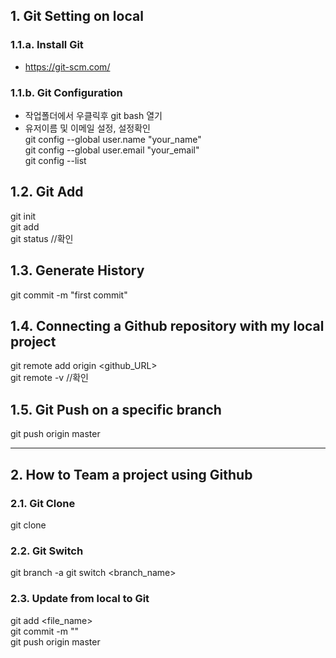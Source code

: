 ## 1. Git Setting on local
### 1.1.a. Install Git
- https://git-scm.com/
### 1.1.b. Git Configuration
- 작업폴더에서 우클릭후 git bash 열기  
- 유저이름 및 이메일 설정, 설정확인  
git config --global user.name "your_name"  
git config --global user.email "your_email"   
git config --list

## 1.2. Git Add
git init  
git add <filename>  
git status //확인  

## 1.3. Generate History  
git commit -m "first commit"

## 1.4. Connecting a Github repository with my local project
git remote add origin <github_URL>  
git remote -v //확인  

## 1.5. Git Push on a specific branch 
git push origin master  

---

## 2. How to Team a project using Github
### 2.1. Git Clone
git clone <URL>  
### 2.2. Git Switch
git branch -a
git switch <branch_name>
### 2.3. Update from local to Git
git add <file_name>  
git commit -m "<your commit name>"  
git push origin master  









